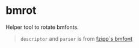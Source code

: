 # bmrot
Helper tool to rotate bmfonts.

> `descriptor` and `parser` is from [fzipp`s bmfont](https://github.com/fzipp/bmfont)
